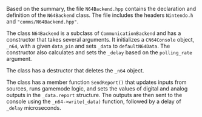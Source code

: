 Based on the summary, the file `N64Backend.hpp` contains the declaration and definition of the `N64Backend` class. The file includes the headers `Nintendo.h` and `"comms/N64Backend.hpp"`. 

The class `N64Backend` is a subclass of `CommunicationBackend` and has a constructor that takes several arguments. It initializes a `CN64Console` object, `_n64`, with a given `data_pin` and sets `_data` to `defaultN64Data`. The constructor also calculates and sets the `_delay` based on the `polling_rate` argument.

The class has a destructor that deletes the `_n64` object.

The class has a member function `SendReport()` that updates inputs from sources, runs gamemode logic, and sets the values of digital and analog outputs in the `_data.report` structure. The outputs are then sent to the console using the `_n64->write(_data)` function, followed by a delay of `_delay` microseconds.